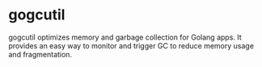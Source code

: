 # gogcutil
gogcutil optimizes memory and garbage collection for Golang apps. It provides an easy way to monitor and trigger GC to reduce memory usage and fragmentation.

